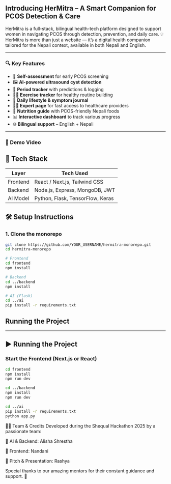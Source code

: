 ## Introducing HerMitra – A Smart Companion for PCOS Detection & Care 
HerMitra is a full-stack, bilingual health-tech platform designed to support women in navigating PCOS through detection, prevention, and daily care.
💡 HerMitra is more than just a website — it’s a digital health companion tailored for the Nepali context, available in both Nepali and English.

---

### 🔍 Key Features

- 🧠 **Self-assessment** for early PCOS screening  
- 🖼️ **AI-powered ultrasound cyst detection**  
- 📅 **Period tracker** with predictions & logging  
- 🏃‍♀️ **Exercise tracker** for healthy routine building  
- 📓 **Daily lifestyle & symptom journal**  
- 🧑‍⚕️ **Expert page** for fast access to healthcare providers  
- 🥗 **Nutrition guide** with PCOS-friendly Nepali foods  
- 📊 **Interactive dashboard** to track various progress  
- 🌐 **Bilingual support** – English + Nepali  

---

### 🔗 Demo Video

## 🚀 Tech Stack

| Layer      | Tech Used                        |
|------------|----------------------------------|
| Frontend   | React / Next.js, Tailwind CSS    |
| Backend    | Node.js, Express, MongoDB, JWT   |
| AI Model   | Python, Flask, TensorFlow, Keras |

## 🛠 Setup Instructions

### 1. Clone the monorepo

```bash
git clone https://github.com/YOUR_USERNAME/hermitra-monorepo.git
cd hermitra-monorepo

# Frontend
cd frontend
npm install

# Backend
cd ../backend
npm install

# AI (Flask)
cd ../ai
pip install -r requirements.txt
```

## Running the Project
---

## ▶️ Running the Project

### Start the Frontend (Next.js or React)
```bash
cd frontend
npm install
npm run dev

cd ../backend
npm install
npm run dev

cd ../ai
pip install -r requirements.txt
python app.py

```


👩‍💻 Team & Credits
Developed during the Shequal Hackathon 2025 by a passionate team:

🧠 AI & Backend: Alisha Shrestha

🎨 Frontend: Nandani

🎤 Pitch & Presentation: Rashya

Special thanks to our amazing mentors for their constant guidance and support. 💜
